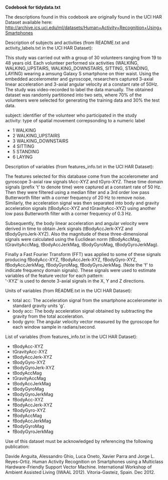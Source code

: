 **Codebook for tidydata.txt**

The descriptions found in this codebook are originally found in the UCI HAR Dataset available here:
http://archive.ics.uci.edu/ml/datasets/Human+Activity+Recognition+Using+Smartphones

Description of subjects and activities (from README.txt and activity_labels.txt in the UCI HAR Dataset):

This study was carried out with a group of 30 volunteers ranging from 19 to 48 years old. Each volunteer performed six activities (WALKING, WALKING_UPSTAIRS, WALKING_DOWNSTAIRS, SITTING, STANDING, LAYING) wearing a amsung Galaxy S smartphone on thier waist. Using the embedded accelerometer and gyroscope, researchers captured 3-axial linear acceleration and 3-axial angular velocity at a constant rate of 50Hz. The study was video-recorded to label the data manually. The obtained dataset was randomly partitioned into two sets, where 70% of the volunteers were selected for generating the training data and 30% the test data.

subject: identifier of the volunteer who participated in the study  
activity: type of spatial movement correpsonding to a numeric label  
  * 1 WALKING  
  * 2 WALKING_UPSTAIRS  
  * 3 WALKING_DOWNSTAIRS  
  * 4 SITTING  
  * 5 STANDING  
  * 6 LAYING  

Description of variables (from features_info.txt in the UCI HAR Dataset): 

The features selected for this database come from the accelerometer and gyroscope 3-axial raw signals tAcc-XYZ and tGyro-XYZ. These time domain signals (prefix 't' to denote time) were captured at a constant rate of 50 Hz. Then they were filtered using a median filter and a 3rd order low pass Butterworth filter with a corner frequency of 20 Hz to remove noise. Similarly, the acceleration signal was then separated into body and gravity acceleration signals (tBodyAcc-XYZ and tGravityAcc-XYZ) using another low pass Butterworth filter with a corner frequency of 0.3 Hz.

Subsequently, the body linear acceleration and angular velocity were derived in time to obtain Jerk signals (tBodyAccJerk-XYZ and tBodyGyroJerk-XYZ). Also the magnitude of these three-dimensional signals were calculated using the Euclidean norm (tBodyAccMag, tGravityAccMag, tBodyAccJerkMag, tBodyGyroMag, tBodyGyroJerkMag).

Finally a Fast Fourier Transform (FFT) was applied to some of these signals producing fBodyAcc-XYZ, fBodyAccJerk-XYZ, fBodyGyro-XYZ, fBodyAccJerkMag, fBodyGyroMag, fBodyGyroJerkMag. (Note the 'f' to indicate frequency domain signals). 
These signals were used to estimate variables of the feature vector for each pattern:  
'-XYZ' is used to denote 3-axial signals in the X, Y and Z directions.

Units of variables (from README.txt in the UCI HAR Dataset):
  * total acc: The acceleration signal from the smartphone accelerometer in standard gravity units 'g'.
  * body acc: The body acceleration signal obtained by subtracting the gravity from the total acceleration.
  * body gyro: The angular velocity vector measured by the gyroscope for each window sample in radians/second. 

List of variables (from features_info.txt in the UCI HAR Dataset):

  * tBodyAcc-XYZ  
  * tGravityAcc-XYZ  
  * tBodyAccJerk-XYZ  
  * tBodyGyro-XYZ  
  * tBodyGyroJerk-XYZ  
  * tBodyAccMag  
  * tGravityAccMag  
  * tBodyAccJerkMag  
  * tBodyGyroMag  
  * tBodyGyroJerkMag  
  * fBodyAcc-XYZ  
  * fBodyAccJerk-XYZ  
  * fBodyGyro-XYZ  
  * fBodyAccMag  
  * fBodyAccJerkMag  
  * fBodyGyroMag  
  * fBodyGyroJerkMag  

Use of this dataset must be acknowledged by referencing the following publication: 

Davide Anguita, Alessandro Ghio, Luca Oneto, Xavier Parra and Jorge L. Reyes-Ortiz. Human Activity Recognition on Smartphones using a Multiclass Hardware-Friendly Support Vector Machine. International Workshop of Ambient Assisted Living (IWAAL 2012). Vitoria-Gasteiz, Spain. Dec 2012.
